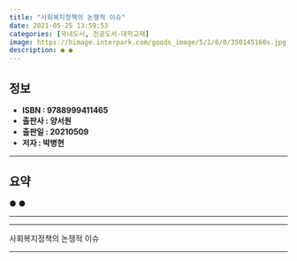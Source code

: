 ```yaml
---
title: "사회복지정책의 논쟁적 이슈"
date: 2021-05-25 13:59:53
categories: [국내도서, 전공도서-대학교재]
image: https://bimage.interpark.com/goods_image/5/1/6/0/350145160s.jpg
description: ● ●
---
```


## **정보**

- **ISBN : 9788999411465**
- **출판사 : 양서원**
- **출판일 : 20210509**
- **저자 : 박병현**

------



## **요약**

●  ●  

------



------


사회복지정책의 논쟁적 이슈 

------


